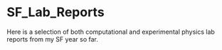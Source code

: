 # SF_Lab_Reports
Here is a selection of both computational and experimental physics lab reports from my SF year so far.
